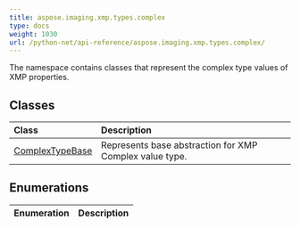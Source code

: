 ```yaml
---
title: aspose.imaging.xmp.types.complex
type: docs
weight: 1030
url: /python-net/api-reference/aspose.imaging.xmp.types.complex/
---
```



The namespace contains classes that represent the complex type values of XMP properties.

## **Classes**
|**Class**|**Description**|
| :- | :- |
|[ComplexTypeBase](/imaging/python-net/api-reference/aspose.imaging.xmp.types.complex/complextypebase/)|Represents base abstraction for XMP Complex value type.|
## **Enumerations**
|**Enumeration**|**Description**|
| :- | :- |

